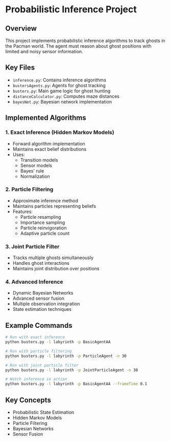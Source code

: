 # Probabilistic Inference Project

## Overview
This project implements probabilistic inference algorithms to track ghosts in the Pacman world. The agent must reason about ghost positions with limited and noisy sensor information.

## Key Files
- `inference.py`: Contains inference algorithms
- `bustersAgents.py`: Agents for ghost tracking
- `busters.py`: Main game logic for ghost hunting
- `distanceCalculator.py`: Computes maze distances
- `bayesNet.py`: Bayesian network implementation

## Implemented Algorithms

### 1. Exact Inference (Hidden Markov Models)
- Forward algorithm implementation
- Maintains exact belief distributions
- Uses:
  - Transition models
  - Sensor models
  - Bayes' rule
  - Normalization

### 2. Particle Filtering
- Approximate inference method
- Maintains particles representing beliefs
- Features:
  - Particle resampling
  - Importance sampling
  - Particle reinvigoration
  - Adaptive particle count

### 3. Joint Particle Filter
- Tracks multiple ghosts simultaneously
- Handles ghost interactions
- Maintains joint distribution over positions

### 4. Advanced Inference
- Dynamic Bayesian Networks
- Advanced sensor fusion
- Multiple observation integration
- State estimation techniques

## Example Commands
```bash
# Run with exact inference
python busters.py -l labyrinth -p BasicAgentAA

# Run with particle filtering
python busters.py -l labyrinth -p ParticleAgent -n 30

# Run with joint particle filter
python busters.py -l labyrinth -p JointParticleAgent -n 30

# Watch inference in action
python busters.py -l labyrinth -p BasicAgentAA --frameTime 0.1
```

## Key Concepts
- Probabilistic State Estimation
- Hidden Markov Models
- Particle Filtering
- Bayesian Networks
- Sensor Fusion
